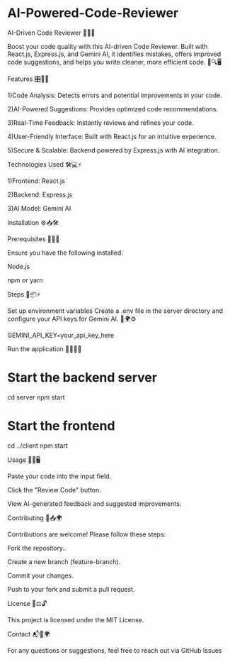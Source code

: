 # AI-Powered-Code-Reviewer
AI-Driven Code Reviewer 🚀✨💡

Boost your code quality with this AI-driven Code Reviewer. Built with React.js, Express.js, and Gemini AI, it identifies mistakes, offers improved code suggestions, and helps you write cleaner, more efficient code. 🎯🔍🖥️

Features 🎛️🚀🔬

1)Code Analysis: Detects errors and potential improvements in your code.

2)AI-Powered Suggestions: Provides optimized code recommendations.

3)Real-Time Feedback: Instantly reviews and refines your code.

4)User-Friendly Interface: Built with React.js for an intuitive experience.

5)Secure & Scalable: Backend powered by Express.js with AI integration.

Technologies Used 🛠️💻⚡

1)Frontend: React.js

2)Backend: Express.js

3)AI Model: Gemini AI

Installation ⚙️📥🛠️

Prerequisites 📌📝🔧

Ensure you have the following installed:

Node.js

npm or yarn

Steps 🚀📦⚡

Set up environment variables
Create a .env file in the server directory and configure your API keys for Gemini AI. 🔑🌍⚙️

GEMINI_API_KEY=your_api_key_here

Run the application 🏃‍♂️💡🚀

# Start the backend server
cd server
npm start

# Start the frontend
cd ../client
npm start

Usage 📜🎯🖥️

Paste your code into the input field.

Click the "Review Code" button.

View AI-generated feedback and suggested improvements.

Contributing 🤝📥🌍

Contributions are welcome! Please follow these steps:

Fork the repository..

Create a new branch (feature-branch).

Commit your changes.

Push to your fork and submit a pull request.

License 📜⚖️🔓

This project is licensed under the MIT License.

Contact 📬💬🌍

For any questions or suggestions, feel free to reach out via GitHub Issues
